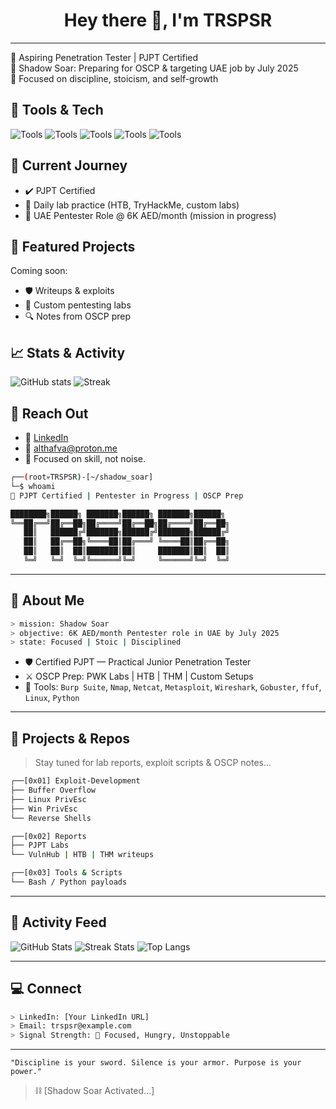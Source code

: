 <h1 align="center">Hey there 👋, I'm TRSPSR</h1>

---

🎯 Aspiring Penetration Tester | PJPT Certified  
🔐 Shadow Soar: Preparing for OSCP & targeting UAE job by July 2025  
🧠 Focused on discipline, stoicism, and self-growth

## 🧰 Tools & Tech
![Tools](https://img.shields.io/badge/Tools-Burp--Suite-blueviolet) ![Tools](https://img.shields.io/badge/Nmap-informational) ![Tools](https://img.shields.io/badge/Metasploit-critical) ![Tools](https://img.shields.io/badge/Netcat-lightgrey) ![Tools](https://img.shields.io/badge/Linux-333333?style=flat&logo=linux)

## 🚀 Current Journey
- ✔️ PJPT Certified
- 🔄 Daily lab practice (HTB, TryHackMe, custom labs)
- 🎯 UAE Pentester Role @ 6K AED/month (mission in progress)

## 📌 Featured Projects
Coming soon:
- 🛡️ Writeups & exploits
- 🧪 Custom pentesting labs
- 🔍 Notes from OSCP prep

## 📈 Stats & Activity
![GitHub stats](https://github-readme-stats.vercel.app/api?username=TRSPSR&show_icons=true&theme=radical)
![Streak](https://streak-stats.demolab.com?user=TRSPSR&theme=dark)

## 🔗 Reach Out
- 💼 [LinkedIn](#)
- 📧 althafva@proton.me
- 🧠 Focused on skill, not noise.



```bash
┌──(root💀TRSPSR)-[~/shadow_soar]
└─$ whoami
🔐 PJPT Certified | Pentester in Progress | OSCP Prep
```

```txt
████████╗██████╗ ███████╗██████╗ ███████╗██████╗ 
╚══██╔══╝██╔══██╗██╔════╝██╔══██╗██╔════╝██╔══██╗
   ██║   ██████╔╝███████╗██████╔╝███████╗██████╔╝
   ██║   ██╔══██╗╚════██║██╔═══╝ ╚════██║██╔══██╗
   ██║   ██║  ██║███████║██║     ███████║██║  ██║
   ╚═╝   ╚═╝  ╚═╝╚══════╝╚═╝     ╚══════╝╚═╝  ╚═╝
```

---

## 🧠 About Me

```bash
> mission: Shadow Soar
> objective: 6K AED/month Pentester role in UAE by July 2025
> state: Focused | Stoic | Disciplined
```

- 🛡️ Certified PJPT — Practical Junior Penetration Tester  
- ⚔️ OSCP Prep: PWK Labs | HTB | THM | Custom Setups  
- 🧨 Tools: `Burp Suite`, `Nmap`, `Netcat`, `Metasploit`, `Wireshark`, `Gobuster`, `ffuf`, `Linux`, `Python`

---

## 🧪 Projects & Repos
> Stay tuned for lab reports, exploit scripts & OSCP notes...

```bash
┌──[0x01] Exploit-Development
├── Buffer Overflow
├── Linux PrivEsc
├── Win PrivEsc
└── Reverse Shells

┌──[0x02] Reports
├── PJPT Labs
└── VulnHub | HTB | THM writeups

┌──[0x03] Tools & Scripts
└── Bash / Python payloads
```

---

## 📡 Activity Feed

![GitHub Stats](https://github-readme-stats.vercel.app/api?username=TRSPSR&show_icons=true&theme=tokyonight&hide_border=true)
![Streak Stats](https://streak-stats.demolab.com?user=TRSPSR&theme=matrix&hide_border=true)
![Top Langs](https://github-readme-stats.vercel.app/api/top-langs/?username=TRSPSR&layout=compact&theme=algolia)

---

## 💻 Connect

```bash
> LinkedIn: [Your LinkedIn URL]
> Email: trspsr@example.com
> Signal Strength: 📶 Focused, Hungry, Unstoppable
```

---

```
"Discipline is your sword. Silence is your armor. Purpose is your power."
```

> ⛓️ [Shadow Soar Activated...]
